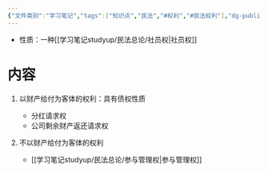 ```yaml
---
{"文件类别":"学习笔记","tags":["知识点","民法","#权利","#民法权利"],"dg-publish":true,"permalink":"/学习笔记studyup/民法总论/股权/","dgPassFrontmatter":true,"created":"2024-10-17T09:00:31.374+08:00","updated":"2024-11-01T14:31:58.006+08:00"}
---
```


- 性质：一种[[学习笔记studyup/民法总论/社员权\|社员权]]
# 内容
1. 以财产给付为客体的权利：具有债权性质
	- 分红请求权
	- 公司剩余财产返还请求权

2. 不以财产给付为客体的权利
	- [[学习笔记studyup/民法总论/参与管理权\|参与管理权]]
